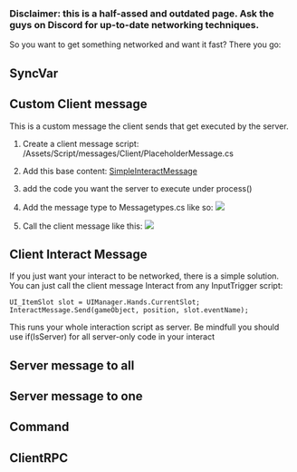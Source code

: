 ### Disclaimer: this is a half-assed and outdated page. Ask the guys on Discord for up-to-date networking techniques.

So you want to get something networked and want it fast?
There you go:

## SyncVar

## Custom Client message
This is a custom message the client sends that get executed by the server.

1. Create a client message script:
/Assets/Script/messages/Client/PlaceholderMessage.cs

2. Add this base content:
[SimpleInteractMessage](https://github.com/unitystation/unitystation/blob/acbc90d217cf0aa9c8a914f17a838555399396b7/UnityProject/Assets/Scripts/Messages/Client/SimpleInteractMessage.cs)

3. add the code you want the server to execute under process()


4. Add the message type to  Messagetypes.cs like so:
![](https://unitystation.org/wp-content/uploads/ScreenshotMessageTypes.png)

5. Call the client message like this:
![](https://unitystation.org/wp-content/uploads/Screenshotcallmessage.png)

## Client Interact Message
If you just want your interact to be networked, there is a simple solution.
You can just call the client message Interact from any InputTrigger script:


`UI_ItemSlot slot = UIManager.Hands.CurrentSlot;` <br>
`InteractMessage.Send(gameObject, position, slot.eventName);`


This runs your whole interaction script as server.
Be mindfull you should use if(IsServer) for all server-only code in your interact

## Server message to all


## Server message to one


## Command

## ClientRPC

